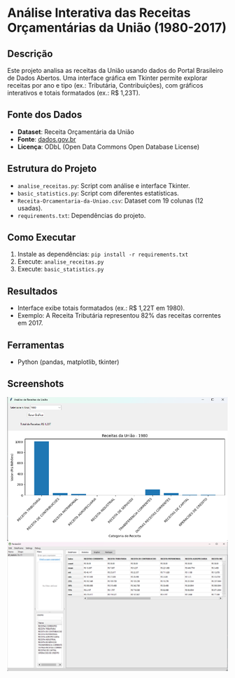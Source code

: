 # Análise Interativa das Receitas Orçamentárias da União (1980-2017)

## Descrição
Este projeto analisa as receitas da União usando dados do Portal Brasileiro de Dados Abertos. Uma interface gráfica em Tkinter permite explorar receitas por ano e tipo (ex.: Tributária, Contribuições), com gráficos interativos e totais formatados (ex.: R$ 1,23T).

## Fonte dos Dados
- **Dataset**: Receita Orçamentária da União
- **Fonte**: [dados.gov.br](https://dados.gov.br/dados/conjuntos-dados/receita-orcamentaria-da-uniao)
- **Licença**: ODbL (Open Data Commons Open Database License)

## Estrutura do Projeto
- `analise_receitas.py`: Script com análise e interface Tkinter.
- `basic_statistics.py`: Script com diferentes estatísticas.
- `Receita-Orcamentaria-da-Uniao.csv`: Dataset com 19 colunas (12 usadas).
- `requirements.txt`: Dependências do projeto.

## Como Executar
1. Instale as dependências: `pip install -r requirements.txt`
2. Execute: `analise_receitas.py`
3. Execute: `basic_statistics.py`

## Resultados
- Interface exibe totais formatados (ex.: R$ 1,22T em 1980).
- Exemplo: A Receita Tributária representou 82% das receitas correntes em 2017.

## Ferramentas
- Python (pandas, matplotlib, tkinter)

## Screenshots
![Gráfico de Receitas 1980](screenshots/grafico_1980.png)
![Data Frame com estatísticas](screenshots/pandasgui.png)